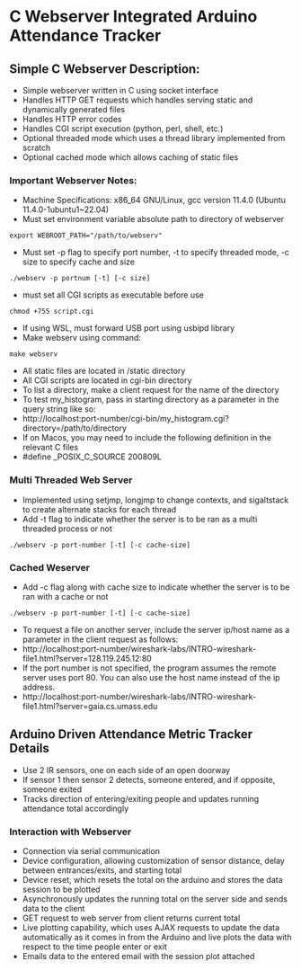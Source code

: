 # C Webserver Integrated Arduino Attendance Tracker

## Simple C Webserver Description:

- Simple webserver written in C using socket interface
- Handles HTTP GET requests which handles serving static and dynamically generated files
- Handles HTTP error codes
- Handles CGI script execution (python, perl, shell, etc.)
- Optional threaded mode which uses a thread library implemented from scratch
- Optional cached mode which allows caching of static files

### Important Webserver Notes:

- Machine Specifications: x86_64 GNU/Linux, gcc version 11.4.0 (Ubuntu 11.4.0-1ubuntu1~22.04)
- Must set environment variable absolute path to directory of webserver

```
export WEBROOT_PATH="/path/to/webserv"
```

- Must set -p flag to specify port number, -t to specify threaded mode, -c size to specify cache and size

```
./webserv -p portnum [-t] [-c size]
```

- must set all CGI scripts as executable before use

```
chmod +755 script.cgi
```

- If using WSL, must forward USB port using usbipd library
- Make webserv using command:

```
make webserv
```

- All static files are located in /static directory
- All CGI scripts are located in cgi-bin directory
- To list a directory, make a client request for the name of the directory
- To test my_histogram, pass in starting directory as a parameter in the query string like so:
- http://localhost:port-number/cgi-bin/my_histogram.cgi?directory=/path/to/directory
- If on Macos, you may need to include the following definition in the relevant C files
- #define \_POSIX_C_SOURCE 200809L

### Multi Threaded Web Server

- Implemented using setjmp, longjmp to change contexts, and sigaltstack to create alternate stacks for each thread
- Add -t flag to indicate whether the server is to be ran as a multi threaded process or not

```
./webserv -p port-number [-t] [-c cache-size]
```

### Cached Weserver

- Add -c flag along with cache size to indicate whether the server is to be ran with a cache or not

```
./webserv -p port-number [-t] [-c cache-size]
```

- To request a file on another server, include the server ip/host name as a parameter in the client request as follows:
- http://localhost:port-number/wireshark-labs/INTRO-wireshark-file1.html?server=128.119.245.12:80
- If the port number is not specified, the program assumes the remote server uses port 80. You can also use the host name instead of the ip address.
- http://localhost:port-number/wireshark-labs/INTRO-wireshark-file1.html?server=gaia.cs.umass.edu

## Arduino Driven Attendance Metric Tracker Details

- Use 2 IR sensors, one on each side of an open doorway
- If sensor 1 then sensor 2 detects, someone entered, and if opposite, someone exited
- Tracks direction of entering/exiting people and updates running attendance total accordingly

### Interaction with Webserver

- Connection via serial communication
- Device configuration, allowing customization of sensor distance, delay between entrances/exits, and starting total
- Device reset, which resets the total on the arduino and stores the data session to be plotted
- Asynchronously updates the running total on the server side and sends data to the client
- GET request to web server from client returns current total
- Live plotting capability, which uses AJAX requests to update the data automatically as it comes in from the Arduino and live plots the data with respect to the time people enter or exit
- Emails data to the entered email with the session plot attached
